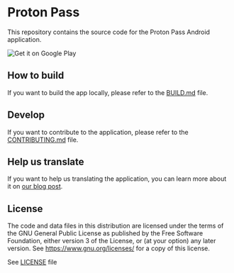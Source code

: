 # Proton Pass

This repository contains the source code for the Proton Pass Android application.

![[Get it on Google Play](https://play.google.com/store/apps/details?id=proton.android.pass)](https://play.google.com/intl/en_us/badges/images/generic/en-play-badge.png)

## How to build

If you want to build the app locally, please refer to the [BUILD.md](./docs/public/BUILD.md) file.

## Develop

If you want to contribute to the application, please refer to the [CONTRIBUTING.md](CONTRIBUTING.md) file.

## Help us translate

If you want to help us translating the application, you can learn more about it on [our blog post](https://proton.me/blog/translation-community).

## License

The code and data files in this distribution are licensed under the terms of the GNU General Public License as published by the Free Software Foundation, either version 3 of the License, or (at your option) any later version. See <https://www.gnu.org/licenses/> for a copy of this license.

See [LICENSE](LICENSE) file
